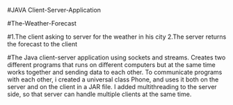 #JAVA  Client-Server-Application

#The-Weather-Forecast

#1.The client asking to server for the weather in his city
 2.The server returns the forecast to the client

#The Java client-server application using sockets and streams. 
 Creates two different programs that runs on different computers but at the same time works together and sending data to each other.
 To communicate programs with each other, i created a universal class Phone, and uses it both on the server and on the client in a JAR file. 
 I added multithreading to the server side, so that server can handle multiple clients at the same time.
